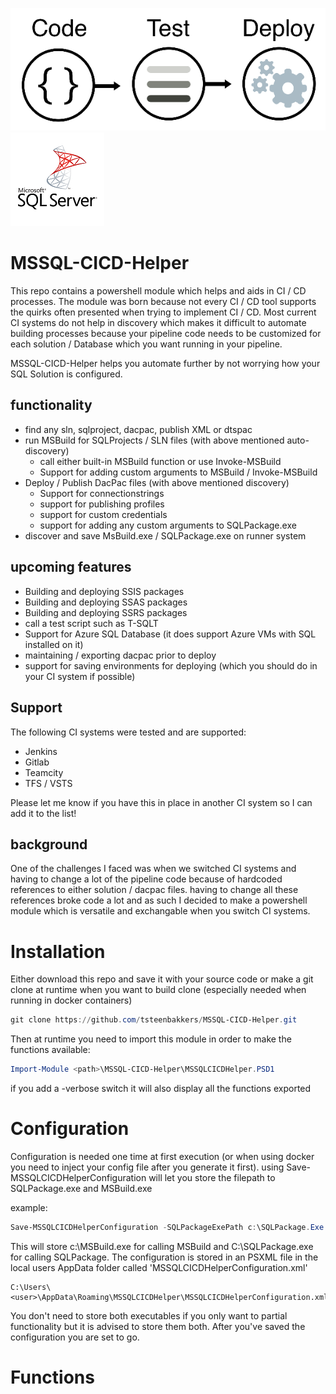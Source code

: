 ![CICD Logo](/Private/Images/CICD.png "CICD Logo")
![SQL Logo](/Private/Images/sql.png "SQL Logo")


# MSSQL-CICD-Helper

This repo contains a powershell module which helps and aids in CI / CD processes. The module was born because not every CI / CD tool supports the quirks often presented when trying to implement CI / CD. Most current CI systems do not help in discovery which makes it difficult to automate building processes because your pipeline code needs to be customized for each solution / Database which you want running in your pipeline.

MSSQL-CICD-Helper helps you automate further by not worrying how your SQL Solution is configured.

## functionality

- find any sln, sqlproject, dacpac, publish XML or dtspac
- run MSBuild for SQLProjects / SLN files (with above mentioned auto-discovery)
  - call either built-in MSBuild function or use Invoke-MSBuild
  - Support for adding custom arguments to MSBuild / Invoke-MSBuild
- Deploy / Publish DacPac files (with above mentioned discovery)
  - Support for connectionstrings
  - support for publishing profiles
  - support for custom credentials
  - support for adding any custom arguments to SQLPackage.exe
- discover and save MsBuild.exe / SQLPackage.exe on runner system

## upcoming features

- Building and deploying SSIS packages
- Building and deploying SSAS packages
- Building and deploying SSRS packages
- call a test script such as T-SQLT
- Support for Azure SQL Database (it does support Azure VMs with SQL installed on it)
- maintaining / exporting dacpac prior to deploy
- support for saving environments for deploying (which you should do in your CI system if possible)

## Support

The following CI systems were tested and are supported:

- Jenkins
- Gitlab
- Teamcity
- TFS / VSTS

Please let me know if you have this in place in another CI system so I can add it to the list!

## background

One of the challenges I faced was when we switched CI systems and having to change a lot of the pipeline code because of hardcoded references to either solution / dacpac files. having to change all these references broke code a lot and as such I decided to make a powershell module which is versatile and exchangable when you switch CI systems.

# Installation

Either download this repo and save it with your source code or make a git clone at runtime when you want to build clone (especially needed when running in docker containers)

```Powershell
git clone https://github.com/tsteenbakkers/MSSQL-CICD-Helper.git
```

Then at runtime you need to import this module in order to make the functions available:

```Powershell
Import-Module <path>\MSSQL-CICD-Helper\MSSQLCICDHelper.PSD1
```

if you add a -verbose switch it will also display all the functions exported

# Configuration

Configuration is needed one time at first execution (or when using docker you need to inject your config file after you generate it first). using Save-MSSQLCICDHelperConfiguration will let you store the filepath to SQLPackage.exe and MSBuild.exe

example:

```Powershell
Save-MSSQLCICDHelperConfiguration -SQLPackageExePath c:\SQLPackage.Exe -MSBuildExePath c:\MSBuild.exe
```

This will store c:\MSBuild.exe for calling MSBuild and C:\SQLPackage.exe for calling SQLPackage. The configuration is stored in an PSXML file in the local users AppData folder called 'MSSQLCICDHelperConfiguration.xml'

```windows
C:\Users\<user>\AppData\Roaming\MSSQLCICDHelper\MSSQLCICDHelperConfiguration.xml
```

You don't need to store both executables if you only want to partial functionality but it is advised to store them both. After you've saved the configuration you are set to go.

# Functions